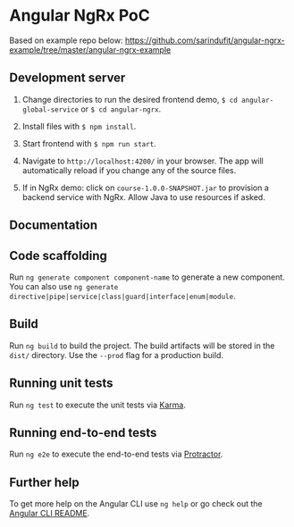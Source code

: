 # Angular NgRx PoC

Based on example repo below:
https://github.com/sarindufit/angular-ngrx-example/tree/master/angular-ngrx-example

## Development server

1. Change directories to run the desired frontend demo, `$ cd angular-global-service` or `$ cd angular-ngrx`.

2. Install files with `$ npm install`.

3. Start frontend with `$ npm run start`.

4. Navigate to `http://localhost:4200/` in your browser. The app will automatically reload if you change any of the source files.

5. If in NgRx demo: click on `course-1.0.0-SNAPSHOT.jar` to provision a backend service with NgRx. Allow Java to use resources if asked.

## Documentation


## Code scaffolding

Run `ng generate component component-name` to generate a new component. You can also use `ng generate directive|pipe|service|class|guard|interface|enum|module`.

## Build

Run `ng build` to build the project. The build artifacts will be stored in the `dist/` directory. Use the `--prod` flag for a production build.

## Running unit tests

Run `ng test` to execute the unit tests via [Karma](https://karma-runner.github.io).

## Running end-to-end tests

Run `ng e2e` to execute the end-to-end tests via [Protractor](http://www.protractortest.org/).

## Further help

To get more help on the Angular CLI use `ng help` or go check out the [Angular CLI README](https://github.com/angular/angular-cli/blob/master/README.md).
